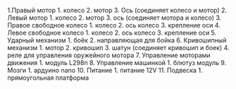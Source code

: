 1.Правый мотор
    1. колесо
    2. мотор
    3. Ось (соединяет колесо и мотор)
2. Левый мотор
    1. колесо
    2. мотор
    3. ось (соединяет мотора и колесо)
3. Правое свободное колесо
    1. колесо
    2. ось колесо
    3. крепление оси
4. Левое свободное колесо
    1. колесо
    2. ось колесо
    3. крепление оси
5. Ударный механизм 
    1. боёк
    2. направляющая для бойка
6. Кривошипный механизм
    1. мотор
    2. кривошип
    3. шатун (соединяет кривошип и боек)
    4. реле для управления оружейного мотора
7. Управление моторами движения 
    1. модуль L298n
8. Управление машинкой 
    1. блютуз модуль
9. Мозги
    1. ардуино nano
10. Питание
    1. питание 12V
11. Подвеска
    1. прямоугольная платформа 

	 
